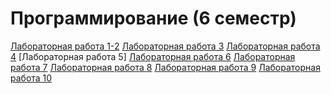 # Программирование (6 семестр)

[Лабораторная работа 1-2](https://replit.com/@CrazyCat2/prog-6-lr1#main.py)
[Лабораторная работа 3](https://replit.com/@CrazyCat2/prog-6-lr3#main.py)
[Лабораторная работа 4](https://colab.research.google.com/drive/1o7NwN17HTmDKj5R28dbNfMBytmjIS-p6?usp=share_link)
[Лабораторная работа 5]
[Лабораторная работа 6](https://colab.research.google.com/drive/1uM0LQ4OhxRS-BvZIr6Np2jMPG55rg4f8?usp=drive_link)
[Лабораторная работа 7](https://colab.research.google.com/drive/1ndpA_t2YGw4VCXiFvD_TQd_n6QAHCmlk?usp=drive_link)
[Лабораторная работа 8]()
[Лабораторная работа 9]()
[Лабораторная работа 10]()
